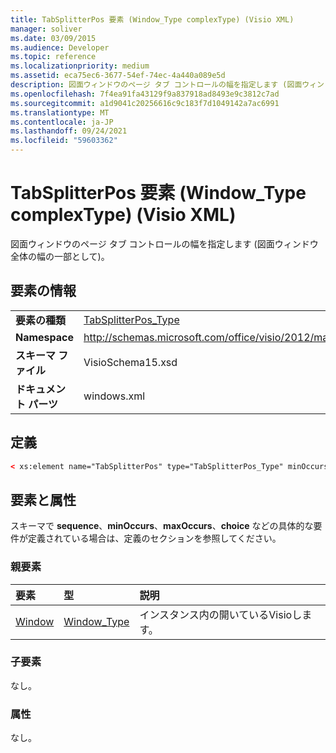 ```yaml
---
title: TabSplitterPos 要素 (Window_Type complexType) (Visio XML)
manager: soliver
ms.date: 03/09/2015
ms.audience: Developer
ms.topic: reference
ms.localizationpriority: medium
ms.assetid: eca75ec6-3677-54ef-74ec-4a440a089e5d
description: 図面ウィンドウのページ タブ コントロールの幅を指定します (図面ウィンドウ全体の幅の一部として)。
ms.openlocfilehash: 7f4ea91fa43129f9a837918ad8493e9c3812c7ad
ms.sourcegitcommit: a1d9041c20256616c9c183f7d1049142a7ac6991
ms.translationtype: MT
ms.contentlocale: ja-JP
ms.lasthandoff: 09/24/2021
ms.locfileid: "59603362"
---
```

# <a name="tabsplitterpos-element-window_type-complextype-visio-xml"></a>TabSplitterPos 要素 (Window_Type complexType) (Visio XML)

図面ウィンドウのページ タブ コントロールの幅を指定します (図面ウィンドウ全体の幅の一部として)。
  
## <a name="element-information"></a>要素の情報

|||
|:-----|:-----|
|**要素の種類** <br/> |[TabSplitterPos_Type](tabsplitterpos_type-complextypevisio-xml.md) <br/> |
|**Namespace** <br/> |http://schemas.microsoft.com/office/visio/2012/main  <br/> |
|**スキーマ ファイル** <br/> |VisioSchema15.xsd  <br/> |
|**ドキュメント パーツ** <br/> |windows.xml  <br/> |
   
## <a name="definition"></a>定義

```XML
< xs:element name="TabSplitterPos" type="TabSplitterPos_Type" minOccurs="0" maxOccurs="1" ></xs:element>
```

## <a name="elements-and-attributes"></a>要素と属性

スキーマで **sequence**、**minOccurs**、**maxOccurs**、**choice** などの具体的な要件が定義されている場合は、定義のセクションを参照してください。 
  
### <a name="parent-elements"></a>親要素

|**要素**|**型**|**説明**|
|:-----|:-----|:-----|
|[Window](window-element-windows_type-complextypevisio-xml.md) <br/> |[Window_Type](window_type-complextypevisio-xml.md) <br/> |インスタンス内の開いているVisioします。  <br/> |
   
### <a name="child-elements"></a>子要素

なし。
  
### <a name="attributes"></a>属性

なし。
  

